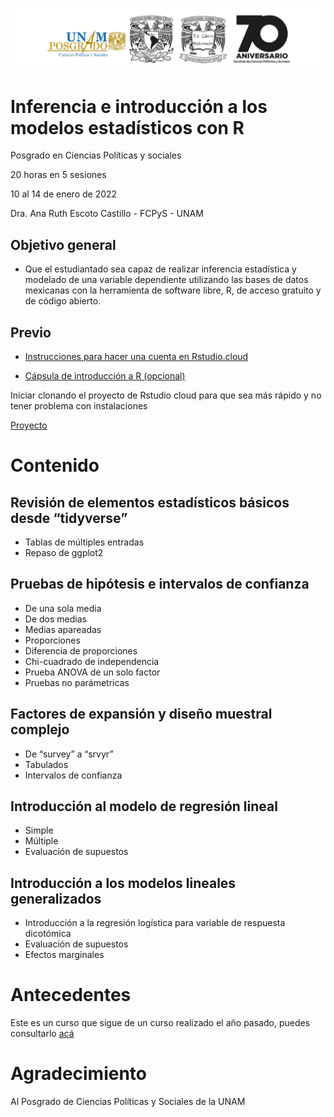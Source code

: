 ![.](logos.png)

# Inferencia e introducción a los modelos estadísticos con R

Posgrado en Ciencias Políticas y sociales

20 horas en 5 sesiones

10 al 14 de enero de 2022

Dra. Ana Ruth Escoto Castillo - FCPyS - UNAM

## Objetivo general
* 	Que  el estudiantado sea capaz de realizar inferencia estadística y modelado de una variable dependiente utilizando las bases de datos mexicanas con la herramienta de software libre, R, de acceso gratuito y de código abierto.  


## Previo


* [Instrucciones para hacer una cuenta en Rstudio.cloud](https://www.youtube.com/watch?v=Jcw146tEa5w)

* [Cápsula de introducción a R (opcional)](https://www.youtube.com/watch?v=HR2MXwrzt00)

Iniciar clonando el proyecto de Rstudio cloud para que sea más rápido y no tener problema con instalaciones

[Proyecto](https://rstudio.cloud/project/3420374)


# Contenido


## Revisión de elementos estadísticos básicos desde “tidyverse”

* Tablas de múltiples entradas
* Repaso de ggplot2

## Pruebas de hipótesis e intervalos de confianza

* De una sola media
* De dos medias
* Medias apareadas
* Proporciones
* Diferencia de proporciones
* Chi-cuadrado de independencia
* Prueba ANOVA de un solo factor
* Pruebas no parámetricas


## Factores de expansión y diseño muestral complejo

* De “survey” a “srvyr”
* Tabulados
* Intervalos de confianza

## Introducción al modelo de regresión lineal

* Simple
* Múltiple
* Evaluación de supuestos

## 	Introducción a los modelos lineales generalizados
* Introducción a la regresión logística para variable de respuesta dicotómica
* Evaluación de supuestos
* Efectos marginales


# Antecedentes

Este es un curso que sigue de un curso realizado el año pasado, puedes consultarlo [acá](https://aniuxa.github.io/CursoR-posgrado/)

# Agradecimiento

Al Posgrado de Ciencias Políticas y Sociales de la UNAM

